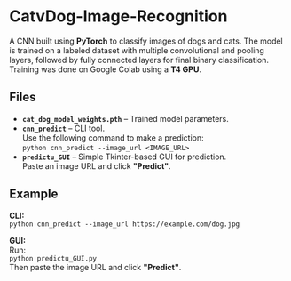 # CatvDog-Image-Recognition

A CNN built using **PyTorch** to classify images of dogs and cats. The model is trained on a labeled dataset with multiple convolutional and pooling layers, followed by fully connected layers for final binary classification. Training was done on Google Colab using a **T4 GPU**.

## Files

- **`cat_dog_model_weights.pth`** – Trained model parameters.  
- **`cnn_predict`** – CLI tool.  
  Use the following command to make a prediction:  
  `python cnn_predict --image_url <IMAGE_URL>`
- **`predictu_GUI`** – Simple Tkinter-based GUI for prediction.  
  Paste an image URL and click **"Predict"**.

## Example

**CLI:**  
`python cnn_predict --image_url https://example.com/dog.jpg`

**GUI:**  
Run:  
`python predictu_GUI.py`  
Then paste the image URL and click **"Predict"**.
